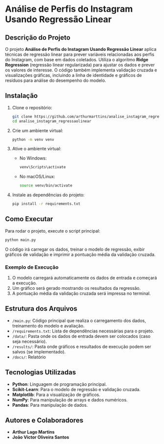 
# Análise de Perfis do Instagram Usando Regressão Linear

## Descrição do Projeto

O projeto **Análise de Perfis do Instagram Usando Regressão Linear** aplica técnicas de regressão linear para prever variáveis relacionadas aos perfis do Instagram, com base em dados coletados. Utiliza o algoritmo **Ridge Regression** (regressão linear regularizada) para ajustar os dados e prever os valores de interesse. O código também implementa validação cruzada e visualizações gráficas, incluindo a linha de identidade e gráficos de resíduos para análise do desempenho do modelo.

## Instalação

1. Clone o repositório:

   ```bash
   git clone https://github.com/arthurmarttins/analise_instagram_regressaolinear.git
   cd analise_instagram_regressaolinear
   ```

2. Crie um ambiente virtual:

   ```bash
   python -m venv venv
   ```

3. Ative o ambiente virtual:

   - No Windows:

     ```bash
     venv\Scripts\activate
     ```

   - No macOS/Linux:

     ```bash
     source venv/bin/activate
     ```

4. Instale as dependências do projeto:

   ```bash
   pip install -r requirements.txt
   ```

## Como Executar

Para rodar o projeto, execute o script principal:

```bash
python main.py
```

O código irá carregar os dados, treinar o modelo de regressão, exibir gráficos de validação e imprimir a pontuação média da validação cruzada.

### Exemplo de Execução

1. O modelo carregará automaticamente os dados de entrada e começará a execução.
2. Um gráfico será gerado mostrando os resultados da regressão.
3. A pontuação média da validação cruzada será impressa no terminal.

## Estrutura dos Arquivos

- `/main.py`: Código principal que realiza o carregamento dos dados, treinamento do modelo e avaliação.
- `/requirements.txt`: Lista de dependências necessárias para o projeto.
- `/data/`: Pasta onde os dados de entrada devem ser colocados (caso seja necessário).
- `/results/`: Pasta onde gráficos e resultados de execução podem ser salvos (se implementado).
- `/docs/`: Relatório

## Tecnologias Utilizadas

- **Python**: Linguagem de programação principal.
- **Scikit-Learn**: Para o modelo de regressão e validação cruzada.
- **Matplotlib**: Para a visualização de gráficos.
- **NumPy**: Para manipulação de arrays e dados numéricos.
- **Pandas**: Para manipulação de dados.

## Autores e Colaboradores

- **Arthur Lago Martins**
- **João Victor Oliveira Santos**